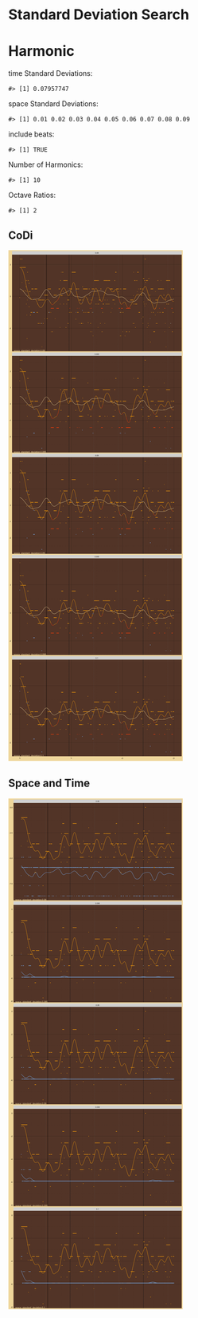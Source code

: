 Standard Deviation Search
================

# Harmonic

time Standard Deviations:

    #> [1] 0.07957747

space Standard Deviations:

    #> [1] 0.01 0.02 0.03 0.04 0.05 0.06 0.07 0.08 0.09

include beats:

    #> [1] TRUE

Number of Harmonics:

    #> [1] 10

Octave Ratios:

    #> [1] 2

## CoDi

![](../figures/standard_deviation_search/_CoDi-1.png)<!-- -->

## Space and Time

![](../figures/standard_deviation_search/_Spacetime-1.png)<!-- -->
